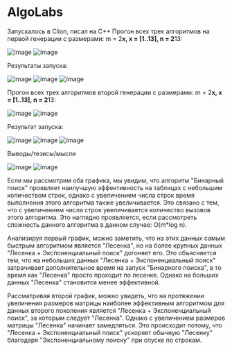 # AlgoLabs

Запускалось в Clion, писал на C++
Прогон всех трех алгоритмов на первой генерации с размерами: m = 2**x, x = [1..13], n = 2**13:
 
![image](https://github.com/snailbaha/AlgoLabs/assets/128145814/50716795-e2d2-4878-b9e5-7389b6c4806b)
![image](https://github.com/snailbaha/AlgoLabs/assets/128145814/4658df30-3e57-4343-abac-c4d52841e1c4)


Результаты запуска:

![image](https://github.com/snailbaha/AlgoLabs/assets/128145814/183c6a61-ef21-46ec-9200-fece7cda3423)
![image](https://github.com/snailbaha/AlgoLabs/assets/128145814/227863a2-6470-4afc-b818-1140aff4ef0a)
![image](https://github.com/snailbaha/AlgoLabs/assets/128145814/0c62afe9-5f11-4e7e-84db-30adee074292)

Прогон всех трех алгоритмов второй генерации с размерами: m = 2**x, x = [1..13], n = 2**13: 

![image](https://github.com/snailbaha/AlgoLabs/assets/128145814/0136bde6-33ff-43b9-8e70-1ca89d58f1db)
![image](https://github.com/snailbaha/AlgoLabs/assets/128145814/30a0da07-30db-4bb5-bff6-b1c53c943792)


Результат запуска:

![image](https://github.com/snailbaha/AlgoLabs/assets/128145814/65d61ae2-b980-4375-838e-06c77a8567a6)
![image](https://github.com/snailbaha/AlgoLabs/assets/128145814/59a60ab4-e5ee-4091-9401-27433676ecb5)
![image](https://github.com/snailbaha/AlgoLabs/assets/128145814/a548ac71-e9b6-41fa-8780-779b99625139)



Выводы/тезисы/мысли

![image](https://github.com/snailbaha/AlgoLabs/assets/128145814/4a92f837-db83-4e80-84ea-b6cb1f1db118)
![image](https://github.com/snailbaha/AlgoLabs/assets/128145814/6b5ba593-6be7-46c1-b036-b54c33ec9fe7)

   
Если мы рассмотрим оба графика, мы увидим, что алгоритм "Бинарный поиск" проявляет наилучшую эффективность на таблицах с небольшим количеством строк, однако с увеличением числа строк время выполнения этого алгоритма также увеличивается. Это связано с тем, что с увеличением числа строк увеличивается количество вызовов этого алгоритма. Это наглядно проявляется, если рассмотреть сложность данного алгоритма в данном случае: O(m*log n).

Анализируя первый график, можно заметить, что на этих данных самым быстрым алгоритмом является "Лесенка", но на более крупных данных "Лесенка + Экспоненциальный поиск" догоняет его. Это объясняется тем, что на небольших данных "Лесенка + Экспоненциальный поиск" затрачивает дополнительное время на запуск "Бинарного поиска", в то время как "Лесенка" просто проходит по лесенке. Однако на больших данных "Лесенка" становится менее эффективной.

Рассматривая второй график, можно увидеть, что на протяжении увеличения размеров матрицы наиболее эффективным алгоритмом для данных второго поколения является "Лесенка + Экспоненциальный поиск", за которым следует "Лесенка". Однако с увеличением размеров матрицы "Лесенка" начинает замедляться. Это происходит потому, что "Лесенка + Экспоненциальный поиск" ускоряет обычную "Лесенку" благодаря "Экспоненциальному поиску" при спуске по строкам.

